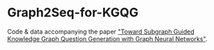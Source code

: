 # Graph2Seq-for-KGQG
Code &amp; data accompanying the paper ["Toward Subgraph Guided Knowledge Graph Question Generation with Graph Neural Networks"](https://arxiv.org/abs/2004.06015).
